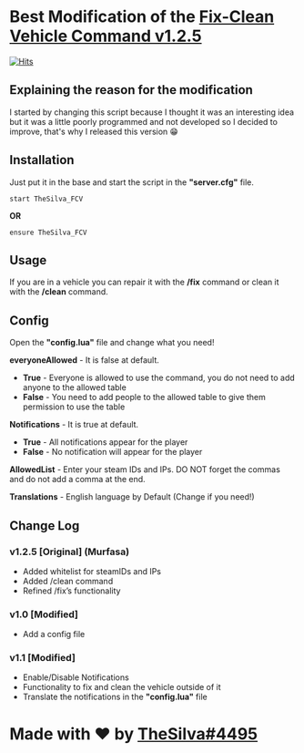 # Best Modification of the [Fix-Clean Vehicle Command v1.2.5](https://forum.cfx.re/t/release-fx-fix-clean-vehicle-command/39409) 
[![Hits](https://hits.seeyoufarm.com/api/count/incr/badge.svg?url=https%3A%2F%2Fgithub.com%2Fxthesilvax%2FTheSilva_FCV&count_bg=%23FF0000&title_bg=%23292929&icon=&icon_color=%23FFFFFF&title=Views&edge_flat=false)](https://hits.seeyoufarm.com)

## Explaining the reason for the modification
I started by changing this script because I thought it was an interesting idea but it was a little poorly programmed and not developed so I decided to improve, that's why I released this version 😁

## Installation
Just put it in the base and start the script in the **"server.cfg"** file.
```
start TheSilva_FCV
```
**OR**
```
ensure TheSilva_FCV
```

## Usage
If you are in a vehicle you can repair it with the **/fix** command or clean it with the **/clean** command.

## Config
Open the **"config.lua"** file and change what you need!

**everyoneAllowed** - It is false at default.
  - **True** - Everyone is allowed to use the command, you do not need to add anyone to the allowed table
  - **False** - You need to add people to the allowed table to give them permission to use the table

**Notifications** - It is true at default.
  - **True** - All notifications appear for the player
  - **False** - No notification will appear for the player

**AllowedList** - Enter your steam IDs and IPs. DO NOT forget the commas and do not add a comma at the end.

**Translations** - English language by Default (Change if you need!)

## Change Log
### v1.2.5 [Original] (Murfasa)
- Added whitelist for steamIDs and IPs
- Added /clean command
- Refined /fix’s functionality

### v1.0 [Modified]
- Add a config file

### v1.1 [Modified]
- Enable/Disable Notifications
- Functionality to fix and clean the vehicle outside of it
- Translate the notifications in the **"config.lua"** file


# Made with ❤ by [TheSilva#4495](https://github.com/thesilvaofficial)

